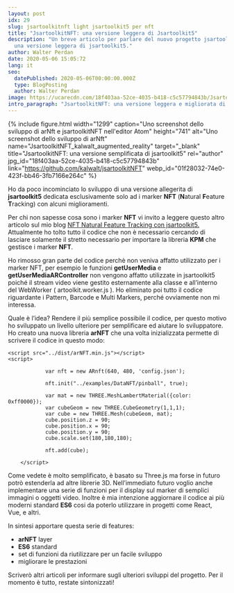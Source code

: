```yaml
---
layout: post
idx: 29
slug: jsartoolkitnft light jsartoolkit5 per nft
title: "JsartoolkitNFT: una versione leggera di Jsartoolkit5"
description: "Un breve articolo per parlare del nuovo progetto jsartoolkitNFT:
  una versione leggera di jsartoolkit5."
author: Walter Perdan
date: 2020-05-06 15:05:72
lang: it
seo:
  datePublished: 2020-05-06T00:00:00.000Z
  type: BlogPosting
  author: Walter Perdan
image: https://ucarecdn.com/18f403aa-52ce-4035-b418-c5c57794843b/JsartoolkitNFT_kalwalt_augmented_reality.jpg
intro_paragraph: "JsartoolkitNFT: una versione leggera e migliorata di Jsartoolkit5"
---
```

{% include figure.html width="1299" caption="Uno screenshot dello sviluppo di arNft e jsartoolkitNFT nell'editor Atom" height="741" alt="Uno screenshot dello sviluppo di arNft" name="JsartoolkitNFT_kalwalt_augmented_reality" target="_blank" title="JsartoolkitNFT: una versione semplificata di jsartoolkit5" rel="author" jpg_id="18f403aa-52ce-4035-b418-c5c57794843b" link="https://github.com/kalwalt/jsartoolkitNFT" webp_id="01f28032-74e0-423f-bb46-3fb7166e264c" %}

Ho da poco incominciato lo sviluppo di una versione allegerita di **jsartoolkit5** dedicata esclusivamente solo ad i marker **NFT** (**N**atural **F**eature **T**racking) con alcuni miglioramenti.

Per chi non sapesse cosa sono i marker **NFT** vi invito a leggere questo altro articolo sul mio blog [](https://www.kalwaltart.it/blog/2020/01/19/nft-natural-feature-tracking-con-jsartoolkit5/)[NFT Natural Feature Tracking con jsartoolkit5.](https://www.kalwaltart.it/blog/2020/01/19/nft-natural-feature-tracking-con-jsartoolkit5/) Attualmente ho tolto tutto il codice che non è necessario cercando di lasciare solamente il stretto necessario per importare la libreria **KPM** che gestisce i marker **NFT**.

Ho rimosso gran parte del codice perchè non veniva affatto utilizzato per i marker NFT, per esempio le funzioni **getUserMedia** e **getUserMediaARController** non vengono affatto utilizzate in jsartoolkit5 poiché il stream video viene gestito esternamente alla classe e all’interno del WebWorker ( artoolkit.worker.js ). Ho eliminato poi tutto il codice riguardante i Pattern, Barcode e Multi Markers, perché ovviamente non mi interessa.

Quale è l’idea? Rendere il più semplice possibile il codice, per questo motivo ho sviluppato un livello ulteriore per semplificare ed aiutare lo sviluppatore. Ho creato una nuova libreria **arNFT** che una volta inizializzata permette di scrivere il codice in questo modo:

```
<script src="../dist/arNFT.min.js"></script>
<script>

			var nft = new ARnft(640, 480, 'config.json');

			nft.init("../examples/DataNFT/pinball", true);

			var mat = new THREE.MeshLambertMaterial({color: 0xff0000});
			var cubeGeom = new THREE.CubeGeometry(1,1,1);
			var cube = new THREE.Mesh(cubeGeom, mat);
			cube.position.z = 90;
			cube.position.x = 90;
			cube.position.y = 90;
			cube.scale.set(180,180,180);

			nft.add(cube);

    </script>
```

Come vedete è molto semplificato, è basato su Three.js ma forse in futuro potrò estenderla ad altre librerie 3D. Nell’immediato futuro voglio anche implementare una serie di funzioni per il display sul marker di semplici immagini o oggetti video. Inoltre è mia intenzione aggiornare il codice ai più moderni standard **ES6** cosi da poterlo utilizzare in progetti come React, Vue, e altri.

In sintesi apportare questa serie di features:

* **arNFT** layer
* **ES6** standard
* set di funzioni da riutilizzare per un facile sviluppo
* migliorare le prestazioni

Scriverò altri articoli per informare sugli ulteriori sviluppi del progetto. Per il momento è tutto, restate sintonizzati!